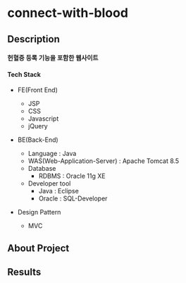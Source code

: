 # connect-with-blood

Description
-----------
#### 헌혈증 등록 기능을 포함한 웹사이트


#### Tech Stack

+ FE(Front End)

   - JSP
   - CSS
   - Javascript
   - jQuery
   

+ BE(Back-End)

   - Language : Java
   - WAS(Web-Application-Server) : Apache Tomcat 8.5
   - Database
     * RDBMS : Oracle 11g XE
   - Developer tool
     * Java : Eclipse
     * Oracle : SQL-Developer

 + Design Pattern

   - MVC


About Project
-------------


Results
-------
